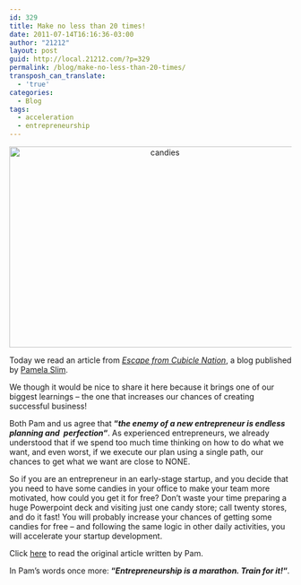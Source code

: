 ```yaml
---
id: 329
title: Make no less than 20 times!
date: 2011-07-14T16:16:36-03:00
author: "21212"
layout: post
guid: http://local.21212.com/?p=329
permalink: /blog/make-no-less-than-20-times/
transposh_can_translate:
  - 'true'
categories:
  - Blog
tags:
  - acceleration
  - entrepreneurship
---
```

<p style="text-align: center">
  <img class="aligncenter size-full wp-image-334" src="http://local.21212.com/wp-content/uploads/2011/07/663433_35712445-e1310670711669.jpg" alt="candies" width="540" height="359" srcset="http://localhost:8080/wp-content/uploads/2011/07/663433_35712445-e1310670711669.jpg 540w, http://localhost:8080/wp-content/uploads/2011/07/663433_35712445-e1310670711669-300x199.jpg 300w" sizes="(max-width: 540px) 100vw, 540px" />
</p>

Today we read an article from _<a title="Escape from Cubicle Nation" href="http://www.escapefromcubiclenation.com/" target="_blank">Escape from Cubicle Nation</a>_, a blog published by <a title="About Pamela Slim" href="http://www.escapefromcubiclenation.com/about-pam/" target="_blank">Pamela Slim</a>.

We though it would be nice to share it here because it brings one of our biggest learnings &#8211; the one that increases our chances of creating successful business!

<!--more ..want to learn more? Read now!-->

Both Pam and us agree that **&#8220;_the enemy of a new entrepreneur is endless planning and  perfection_&#8220;**. As experienced entrepreneurs, we already understood that if we spend too much time thinking on how to do what we want, and even worst, if we execute our plan using a single path, our chances to get what we want are close to NONE.

So if you are an entrepreneur in an early-stage startup, and you decide that you need to have some candies in your office to make your team more motivated, how could you get it for free? Don&#8217;t waste your time preparing a huge Powerpoint deck and visiting just one candy store; call twenty stores, and do it fast! You will probably increase your chances of getting some candies for free &#8211; and following the same logic in other daily activities, you will accelerate your startup development.

Click <a title="The 20X Rule" href="http://www.escapefromcubiclenation.com/2011/07/13/the-20x-rule/" target="_blank">here</a> to read the original article written by Pam.

In Pam&#8217;s words once more: **&#8220;_Entrepreneurship is a marathon. Train for it!_&#8220;**.